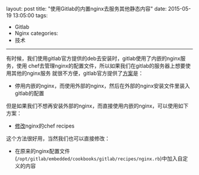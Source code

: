 layout: post
title: "使用Gitlab的内置nginx去服务其他静态内容"
date: 2015-05-19 13:05:00
tags:
- Gitlab
- Nginx
categories:
- 技术
---

有时候，我们使用gitlab官方提供的deb去安装时，gitlab使用了内嵌的nginx服务，使用
chef去管理nginx的配置文件，所以如果我们在gitlab的服务器上想要使用其他的nginx服务
就很不方便，gitlab官方提供了[方案](https://gitlab.com/gitlab-org/omnibus-gitlab/blob/master/doc/settings/nginx.md)是：

- 停用内嵌的nginx，而使用外部的nginx，然后在外部的nginx安装文件里装入gitlab的配置

但是如果我们不想再安装外部的nginx，而直接使用内嵌的nginx，可以使用如下方案：

- [修改](http://stackoverflow.com/questions/24090624/using-gitlabs-nginx-to-serve-another-app)nginx的chef recipes

这个方法很好用，当然我们也可以直接修改：

- 在原来的nginx配置文件(` /opt/gitlab/embedded/cookbooks/gitlab/recipes/nginx.rb
`)中加入自定义的内容
